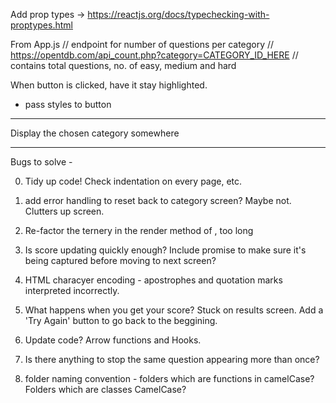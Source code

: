 Add prop types -> https://reactjs.org/docs/typechecking-with-proptypes.html

From App.js
// endpoint for number of questions per category
// https://opentdb.com/api_count.php?category=CATEGORY_ID_HERE
// contains total questions, no. of easy, medium and hard

When button is clicked, have it stay highlighted.
- pass styles to button

***
  Display the chosen category somewhere
***


Bugs to solve - 

0) Tidy up code! Check indentation on every page, etc.

1) add error handling to reset back to category screen? Maybe not. Clutters up screen.
2) Re-factor the ternery in the render method of <Quiz/>, too long 
3) Is score updating quickly enough? Include promise to make sure it's being captured before moving to next screen?
4) HTML characyer encoding - apostrophes and quotation marks interpreted incorrectly.

5) What happens when you get your score? Stuck on results screen. Add a 'Try Again' button to go back to the beggining.

6) Update code? Arrow functions and Hooks.

7) Is there anything to stop the same question appearing more than once?
8) folder naming convention - folders which are functions in camelCase? Folders which are classes CamelCase?